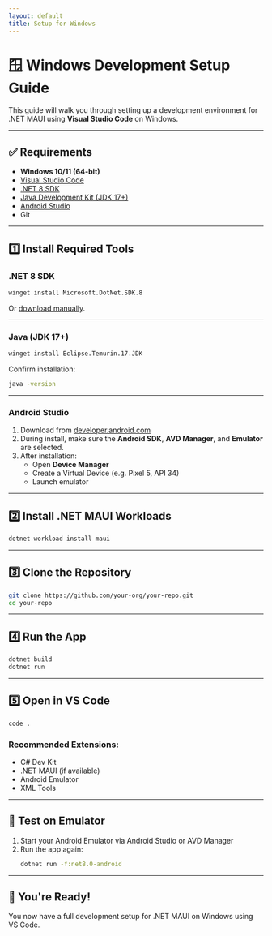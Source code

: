 ```yaml
---
layout: default
title: Setup for Windows
---
```


# 🪟 Windows Development Setup Guide

This guide will walk you through setting up a development environment for .NET MAUI using **Visual Studio Code** on Windows.

---

## ✅ Requirements

- **Windows 10/11 (64-bit)**
- [Visual Studio Code](https://code.visualstudio.com/)
- [.NET 8 SDK](https://dotnet.microsoft.com/en-us/download)
- [Java Development Kit (JDK 17+)](https://adoptium.net/)
- [Android Studio](https://developer.android.com/studio)
- Git

---

## 1️⃣ Install Required Tools

### .NET 8 SDK

```bash
winget install Microsoft.DotNet.SDK.8
```

Or [download manually](https://dotnet.microsoft.com/en-us/download/dotnet/8.0).

---

### Java (JDK 17+)

```bash
winget install Eclipse.Temurin.17.JDK
```

Confirm installation:

```bash
java -version
```

---

### Android Studio

1. Download from [developer.android.com](https://developer.android.com/studio)
2. During install, make sure the **Android SDK**, **AVD Manager**, and **Emulator** are selected.
3. After installation:
   - Open **Device Manager**
   - Create a Virtual Device (e.g. Pixel 5, API 34)
   - Launch emulator

---

## 2️⃣ Install .NET MAUI Workloads

```bash
dotnet workload install maui
```

---

## 3️⃣ Clone the Repository

```bash
git clone https://github.com/your-org/your-repo.git
cd your-repo
```

---

## 4️⃣ Run the App

```bash
dotnet build
dotnet run
```

---

## 5️⃣ Open in VS Code

```bash
code .
```

### Recommended Extensions:

- C# Dev Kit
- .NET MAUI (if available)
- Android Emulator
- XML Tools

---

## 🧪 Test on Emulator

1. Start your Android Emulator via Android Studio or AVD Manager
2. Run the app again:
   ```bash
   dotnet run -f:net8.0-android
   ```

---

## 🎉 You're Ready!

You now have a full development setup for .NET MAUI on Windows using VS Code.
